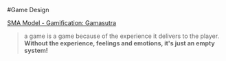 #Game Design

[SMA Model - Gamification:  Gamasutra](https://www.gamasutra.com/blogs/VictorManrique/20130618/194563/Gamification_Design_Framework_The_SMA_Model.php)

>a game is a game because of the experience it delivers to the player. **Without the experience, feelings and emotions, it's just an empty system!** 
